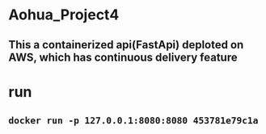 # Aohua_Project4
## This a containerized api(FastApi) deploted on AWS, which has continuous delivery feature
# run
## ```docker run -p 127.0.0.1:8080:8080 453781e79c1a```